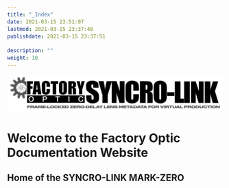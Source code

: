 ```yaml
---
title: "_Index"
date: 2021-03-15 23:51:07
lastmod: 2021-03-15 23:37:48
publishdate: 2021-03-15 23:37:51

description: ""
weight: 10
---
```

![header](/public/images/fac-header.png?raw=true)

# Welcome to the Factory Optic Documentation Website

## Home of the SYNCRO-LINK MARK-ZERO





